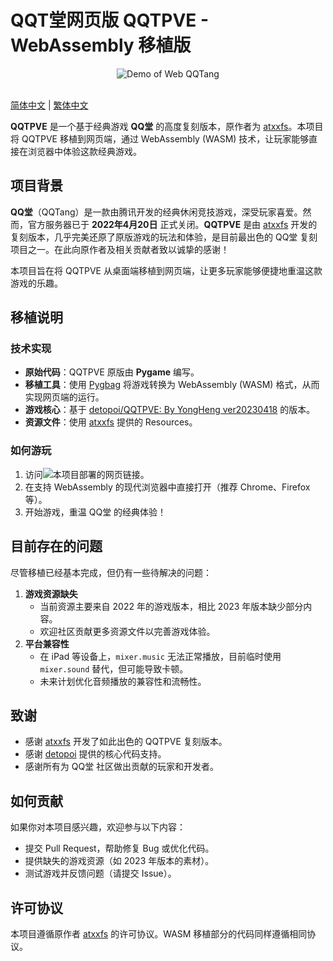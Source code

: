 # QQT堂网页版 QQTPVE - WebAssembly 移植版

<div align="center">
     <img src="demo/demo.gif" alt="Demo of Web QQTang">
</div><br>

[简体中文](#) | [繁体中文](README_HK.md)

**QQTPVE** 是一个基于经典游戏 **QQ堂** 的高度复刻版本，原作者为 [atxxfs](https://github.com/atxxfs/QQTPVE)。本项目将 QQTPVE 移植到网页端，通过 WebAssembly (WASM) 技术，让玩家能够直接在浏览器中体验这款经典游戏。

## 项目背景

**QQ堂**（QQTang）是一款由腾讯开发的经典休闲竞技游戏，深受玩家喜爱。然而，官方服务器已于 **2022年4月20日** 正式关闭。**QQTPVE** 是由 [atxxfs](https://github.com/atxxfs) 开发的复刻版本，几乎完美还原了原版游戏的玩法和体验，是目前最出色的 QQ堂 复刻项目之一。在此向原作者及相关贡献者致以诚挚的感谢！

本项目旨在将 QQTPVE 从桌面端移植到网页端，让更多玩家能够便捷地重温这款游戏的乐趣。

## 移植说明

### 技术实现
- **原始代码**：QQTPVE 原版由 **Pygame** 编写。
- **移植工具**：使用 [Pygbag](https://github.com/pmp-p/pygbag) 将游戏转换为 WebAssembly (WASM) 格式，从而实现网页端的运行。
- **游戏核心**：基于 [detopoi/QQTPVE: By YongHeng ver20230418](https://github.com/detopoi/QQTPVE) 的版本。
- **资源文件**：使用 [atxxfs](https://github.com/atxxfs) 提供的 Resources。

### 如何游玩
1. 访问![本项目部署的网页链接](http://ikwbb.github.io/qqtpve)。
2. 在支持 WebAssembly 的现代浏览器中直接打开（推荐 Chrome、Firefox 等）。
3. 开始游戏，重温 QQ堂 的经典体验！

## 目前存在的问题

尽管移植已经基本完成，但仍有一些待解决的问题：
1. **游戏资源缺失**  
   - 当前资源主要来自 2022 年的游戏版本，相比 2023 年版本缺少部分内容。
   - 欢迎社区贡献更多资源文件以完善游戏体验。
2. **平台兼容性**  
   - 在 iPad 等设备上，`mixer.music` 无法正常播放，目前临时使用 `mixer.sound` 替代，但可能导致卡顿。
   - 未来计划优化音频播放的兼容性和流畅性。

## 致谢

- 感谢 [atxxfs](https://github.com/atxxfs) 开发了如此出色的 QQTPVE 复刻版本。
- 感谢 [detopoi](https://github.com/detopoi) 提供的核心代码支持。
- 感谢所有为 QQ堂 社区做出贡献的玩家和开发者。

## 如何贡献

如果你对本项目感兴趣，欢迎参与以下内容：
- 提交 Pull Request，帮助修复 Bug 或优化代码。
- 提供缺失的游戏资源（如 2023 年版本的素材）。
- 测试游戏并反馈问题（请提交 Issue）。

## 许可协议

本项目遵循原作者 [atxxfs](https://github.com/atxxfs/QQTPVE) 的许可协议。WASM 移植部分的代码同样遵循相同协议。
